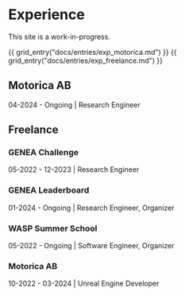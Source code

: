 # Experience

This site is a work-in-progress.

<div class="grid cards" markdown>

{{ grid_entry("docs/entries/exp_motorica.md") }}
{{ grid_entry("docs/entries/exp_freelance.md") }}

</div>

## Motorica AB
04-2024 - Ongoing | Research Engineer

## Freelance
### GENEA Challenge
05-2022 - 12-2023 | Research Engineer

### GENEA Leaderboard
01-2024 - Ongoing | Research Engineer, Organizer

### WASP Summer School
05-2022 - Ongoing | Software Engineer, Organizer

### Motorica AB
10-2022 - 03-2024 | Unreal Engine Developer
